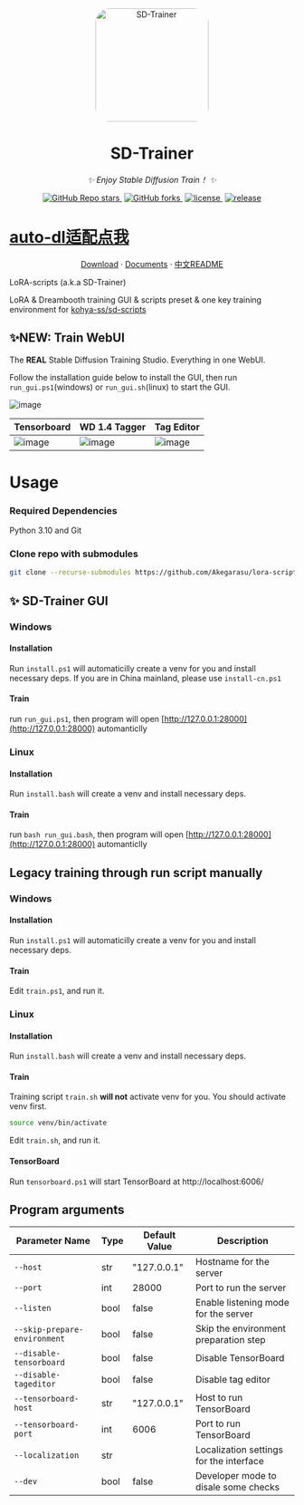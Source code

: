 <div align="center">

<img src="https://github.com/Akegarasu/lora-scripts/assets/36563862/3b177f4a-d92a-4da4-85c8-a0d163061a40" width="200" height="200" alt="SD-Trainer" style="border-radius: 25px">

# SD-Trainer

_✨ Enjoy Stable Diffusion Train！ ✨_

</div>

<p align="center">
  <a href="https://github.com/Akegarasu/lora-scripts" style="margin: 2px;">
    <img alt="GitHub Repo stars" src="https://img.shields.io/github/stars/Akegarasu/lora-scripts">
  </a>
  <a href="https://github.com/Akegarasu/lora-scripts" style="margin: 2px;">
    <img alt="GitHub forks" src="https://img.shields.io/github/forks/Akegarasu/lora-scripts">
  </a>
  <a href="https://raw.githubusercontent.com/Akegarasu/lora-scripts/master/LICENSE" style="margin: 2px;">
    <img src="https://img.shields.io/github/license/Akegarasu/lora-scripts" alt="license">
  </a>
  <a href="https://github.com/Akegarasu/lora-scripts/releases" style="margin: 2px;">
    <img src="https://img.shields.io/github/v/release/Akegarasu/lora-scripts?color=blueviolet&include_prereleases" alt="release">
  </a>
</p>
  
# <a href="https://github.com/ANGJustinl/lora-scripts/tree/autodl">auto-dl适配点我</a>

<p align="center">
  <a href="https://github.com/Akegarasu/lora-scripts/releases">Download</a>
  ·
  <a href="https://github.com/Akegarasu/lora-scripts/blob/main/README.md">Documents</a>
  ·
  <a href="https://github.com/Akegarasu/lora-scripts/blob/main/README-zh.md">中文README</a>
</p>

LoRA-scripts (a.k.a SD-Trainer)

LoRA & Dreambooth training GUI & scripts preset & one key training environment for [kohya-ss/sd-scripts](https://github.com/kohya-ss/sd-scripts.git)

## ✨NEW: Train WebUI

The **REAL** Stable Diffusion Training Studio. Everything in one WebUI.

Follow the installation guide below to install the GUI, then run `run_gui.ps1`(windows) or `run_gui.sh`(linux) to start the GUI.

![image](https://github.com/Akegarasu/lora-scripts/assets/36563862/d3fcf5ad-fb8f-4e1d-81f9-c903376c19c6)

| Tensorboard | WD 1.4 Tagger | Tag Editor |
| ------------ | ------------ | ------------ |
| ![image](https://github.com/Akegarasu/lora-scripts/assets/36563862/b2ac5c36-3edf-43a6-9719-cb00b757fc76) | ![image](https://github.com/Akegarasu/lora-scripts/assets/36563862/9504fad1-7d77-46a7-a68f-91fbbdbc7407) | ![image](https://github.com/Akegarasu/lora-scripts/assets/36563862/4597917b-caa8-4e90-b950-8b01738996f2) |


# Usage

### Required Dependencies

Python 3.10 and Git

### Clone repo with submodules

```sh
git clone --recurse-submodules https://github.com/Akegarasu/lora-scripts
```

## ✨ SD-Trainer GUI

### Windows

#### Installation

Run `install.ps1` will automaticilly create a venv for you and install necessary deps. 
If you are in China mainland, please use `install-cn.ps1`

#### Train

run `run_gui.ps1`, then program will open [http://127.0.0.1:28000](http://127.0.0.1:28000) automanticlly

### Linux

#### Installation

Run `install.bash` will create a venv and install necessary deps. 

#### Train

run `bash run_gui.bash`, then program will open [http://127.0.0.1:28000](http://127.0.0.1:28000) automanticlly

## Legacy training through run script manually

### Windows

#### Installation

Run `install.ps1` will automaticilly create a venv for you and install necessary deps.

#### Train

Edit `train.ps1`, and run it.

### Linux

#### Installation

Run `install.bash` will create a venv and install necessary deps.

#### Train

Training script `train.sh` **will not** activate venv for you. You should activate venv first.

```sh
source venv/bin/activate
```

Edit `train.sh`, and run it.

#### TensorBoard

Run `tensorboard.ps1` will start TensorBoard at http://localhost:6006/

## Program arguments

| Parameter Name                | Type  | Default Value | Description                                      |
|-------------------------------|-------|---------------|--------------------------------------------------|
| `--host`                      | str   | "127.0.0.1"   | Hostname for the server                          |
| `--port`                      | int   | 28000         | Port to run the server                           |
| `--listen`                    | bool  | false         | Enable listening mode for the server             |
| `--skip-prepare-environment`  | bool  | false         | Skip the environment preparation step            |
| `--disable-tensorboard`       | bool  | false         | Disable TensorBoard                              |
| `--disable-tageditor`         | bool  | false         | Disable tag editor                               |
| `--tensorboard-host`          | str   | "127.0.0.1"   | Host to run TensorBoard                          |
| `--tensorboard-port`          | int   | 6006          | Port to run TensorBoard                          |
| `--localization`              | str   |               | Localization settings for the interface          |
| `--dev`                       | bool  | false         | Developer mode to disale some checks             |
